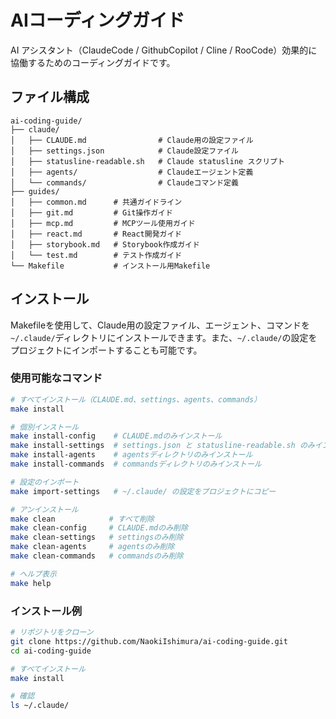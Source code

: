 # AIコーディングガイド
AI アシスタント（ClaudeCode / GithubCopilot / Cline / RooCode）効果的に協働するためのコーディングガイドです。

## ファイル構成
```
ai-coding-guide/
├── claude/
│   ├── CLAUDE.md                # Claude用の設定ファイル
│   ├── settings.json            # Claude設定ファイル
│   ├── statusline-readable.sh   # Claude statusline スクリプト
│   ├── agents/                  # Claudeエージェント定義
│   └── commands/                # Claudeコマンド定義
├── guides/
│   ├── common.md      # 共通ガイドライン
│   ├── git.md         # Git操作ガイド
│   ├── mcp.md         # MCPツール使用ガイド
│   ├── react.md       # React開発ガイド
│   ├── storybook.md   # Storybook作成ガイド
│   └── test.md        # テスト作成ガイド
└── Makefile           # インストール用Makefile
```

## インストール

Makefileを使用して、Claude用の設定ファイル、エージェント、コマンドを`~/.claude/`ディレクトリにインストールできます。また、`~/.claude/`の設定をプロジェクトにインポートすることも可能です。

### 使用可能なコマンド

```bash
# すべてインストール（CLAUDE.md、settings、agents、commands）
make install

# 個別インストール
make install-config    # CLAUDE.mdのみインストール
make install-settings  # settings.json と statusline-readable.sh のみインストール
make install-agents    # agentsディレクトリのみインストール
make install-commands  # commandsディレクトリのみインストール

# 設定のインポート
make import-settings   # ~/.claude/ の設定をプロジェクトにコピー

# アンインストール
make clean            # すべて削除
make clean-config     # CLAUDE.mdのみ削除
make clean-settings   # settingsのみ削除
make clean-agents     # agentsのみ削除
make clean-commands   # commandsのみ削除

# ヘルプ表示
make help
```

### インストール例

```bash
# リポジトリをクローン
git clone https://github.com/NaokiIshimura/ai-coding-guide.git
cd ai-coding-guide

# すべてインストール
make install

# 確認
ls ~/.claude/
```
